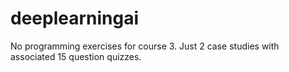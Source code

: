 # deeplearningai
No programming exercises for course 3. Just 2 case studies with associated 15 question quizzes.
